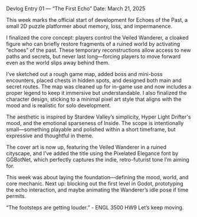 Devlog Entry 01 — “The First Echo”
Date: March 21, 2025

This week marks the official start of development for Echoes of the Past, a small 2D puzzle platformer about memory, loss, and impermanence.

I finalized the core concept: players control the Veiled Wanderer, a cloaked figure who can briefly restore fragments of a ruined world by activating “echoes” of the past. 
These temporary reconstructions allow access to new paths and secrets, but never last long—forcing players to move forward even as the world slips away behind them.

I’ve sketched out a rough game map, added boss and mini-boss encounters, placed chests in hidden spots, and designed both main and secret routes. The map was cleaned up for in-game use and now includes a proper legend to keep it immersive but understandable. I also finalized the character design, sticking to a minimal pixel art style that aligns with the mood and is realistic for solo development.

The aesthetic is inspired by Stardew Valley’s simplicity, Hyper Light Drifter's mood, and the emotional sparseness of Inside. The scope is intentionally small—something playable and polished within a short timeframe, but expressive and thoughtful in theme.

The cover art is now up, featuring the Veiled Wanderer in a ruined cityscape, and I’ve added the title using the Pixelated Elegance font by GGBotNet, which perfectly captures the indie, retro-futurist tone I’m aiming for. 

This week was about laying the foundation—defining the mood, world, and core mechanic. Next up: blocking out the first level in Godot, prototyping the echo interaction, and maybe animating the Wanderer’s idle pose if time permits.

“The footsteps are getting louder.” - ENGL 3500 HW9
Let’s keep moving.
